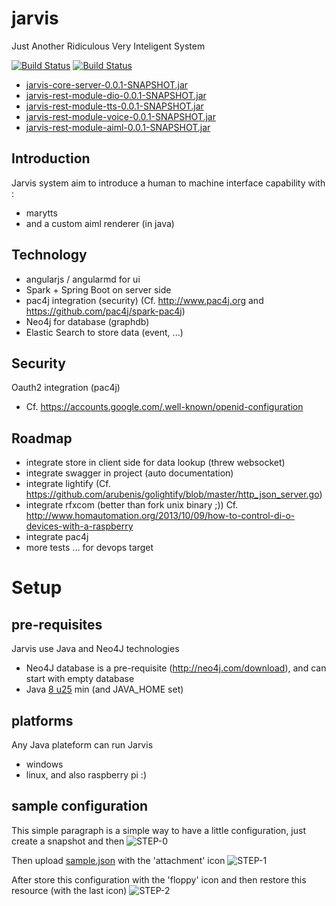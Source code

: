jarvis
======

Just Another Ridiculous Very Inteligent System

[![Build Status](https://snap-ci.com/yroffin/jarvis/branch/master/build_image)](https://snap-ci.com/yroffin/jarvis/branch/master)
[![Build Status](https://travis-ci.org/yroffin/jarvis.svg?branch=master)](https://travis-ci.org/yroffin/jarvis)

- [jarvis-core-server-0.0.1-SNAPSHOT.jar](https://snap-ci.com/buildartifacts/green/52740/defaultPipeline/154/install/1/jarvis-core/jarvis-core-server/target/jarvis-core-server-0.0.1-SNAPSHOT.jar?archived=true)
- [jarvis-rest-module-dio-0.0.1-SNAPSHOT.jar](https://snap-ci.com/buildartifacts/green/52740/defaultPipeline/154/install/1/jarvis-core/jarvis-rest-module-dio/target/jarvis-rest-module-dio-0.0.1-SNAPSHOT.jar?archived=true)
- [jarvis-rest-module-tts-0.0.1-SNAPSHOT.jar](https://snap-ci.com/buildartifacts/green/52740/defaultPipeline/154/install/1/jarvis-core/jarvis-rest-module-tts/target/jarvis-rest-module-tts-0.0.1-SNAPSHOT.jar?archived=true)
- [jarvis-rest-module-voice-0.0.1-SNAPSHOT.jar](https://snap-ci.com/buildartifacts/green/52740/defaultPipeline/154/install/1/jarvis-core/jarvis-rest-module-voice/target/jarvis-rest-module-voice-0.0.1-SNAPSHOT.jar?archived=true)
- [jarvis-rest-module-aiml-0.0.1-SNAPSHOT.jar](https://snap-ci.com/buildartifacts/green/52740/defaultPipeline/154/install/1/jarvis-core/jarvis-rest-module-aiml/target/jarvis-rest-module-aiml-0.0.1-SNAPSHOT.jar?archived=true)


Introduction
------------

Jarvis system aim to introduce a human to machine interface capability with :
- marytts
- and a custom aiml renderer (in java)

Technology
----------

- angularjs / angularmd for ui
- Spark + Spring Boot on server side
- pac4j integration (security) (Cf. http://www.pac4j.org and https://github.com/pac4j/spark-pac4j)
- Neo4j for database (graphdb)
- Elastic Search to store data (event, ...)

Security
--------

Oauth2 integration (pac4j)
- Cf. https://accounts.google.com/.well-known/openid-configuration

Roadmap
-------

- integrate store in client side for data lookup (threw websocket)
- integrate swagger in project (auto documentation)
- integrate lightify (Cf. https://github.com/arubenis/golightify/blob/master/http_json_server.go)
- integrate rfxcom (better than fork unix binary ;))
  Cf. http://www.homautomation.org/2013/10/09/how-to-control-di-o-devices-with-a-raspberry
- integrate pac4j
- more tests ... for devops target

Setup
======

pre-requisites
--------------

Jarvis use Java and Neo4J technologies
- Neo4J database is a pre-requisite (http://neo4j.com/download), and can start with empty database
- Java [8 u25](https://www.java.com/fr/download) min (and JAVA_HOME set)

platforms
---------

Any Java plateform can run Jarvis
- windows
- linux, and also raspberry pi :)

sample configuration
--------------------

This simple paragraph is a simple way to have a little configuration, just create a snapshot and then
![STEP-0](http://yroffin.github.io/jarvis/images/init/step-0.PNG)

Then upload [sample.json](https://snap-ci.com/buildartifacts/green/52740/defaultPipeline/106/install/1/jarvis-core/jarvis-core-server/src/test/resources/sample.json?archived=true) with the 'attachment' icon
![STEP-1](http://yroffin.github.io/jarvis/images/init/step-1.PNG)

After store this configuration with the 'floppy' icon
and then restore this resource (with the last icon)
![STEP-2](http://yroffin.github.io/jarvis/images/init/step-3.PNG)
